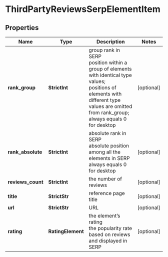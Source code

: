 # ThirdPartyReviewsSerpElementItem


## Properties

| Name | Type | Description | Notes |
|------------ | ------------- | ------------- | -------------|
**rank_group** | **StrictInt** | group rank in SERP<br>position within a group of elements with identical type values;<br>positions of elements with different type values are omitted from rank_group;<br>always equals 0 for desktop |[optional]|
**rank_absolute** | **StrictInt** | absolute rank in SERP<br>absolute position among all the elements in SERP<br>always equals 0 for desktop |[optional]|
**reviews_count** | **StrictInt** | the number of reviews |[optional]|
**title** | **StrictStr** | reference page title |[optional]|
**url** | **StrictStr** | URL |[optional]|
**rating** | **RatingElement** | the element’s rating<br>the popularity rate based on reviews and displayed in SERP |[optional]|